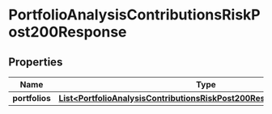 

# PortfolioAnalysisContributionsRiskPost200Response


## Properties

| Name | Type | Description | Notes |
|------------ | ------------- | ------------- | -------------|
|**portfolios** | [**List&lt;PortfolioAnalysisContributionsRiskPost200ResponsePortfoliosInner&gt;**](PortfolioAnalysisContributionsRiskPost200ResponsePortfoliosInner.md) |  |  |



